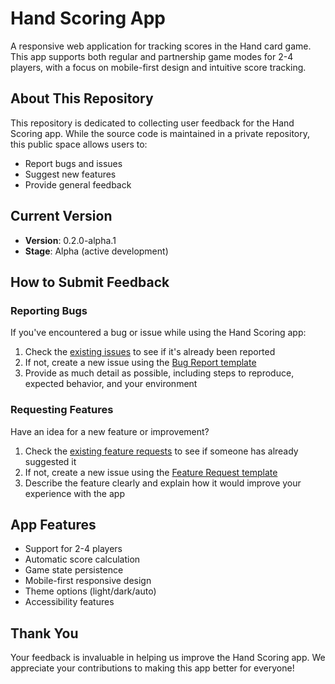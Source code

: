 # Hand Scoring App

A responsive web application for tracking scores in the Hand card game. This app supports both regular and partnership game modes for 2-4 players, with a focus on mobile-first design and intuitive score tracking.

## About This Repository

This repository is dedicated to collecting user feedback for the Hand Scoring app. While the source code is maintained in a private repository, this public space allows users to:

- Report bugs and issues
- Suggest new features
- Provide general feedback

## Current Version

- **Version**: 0.2.0-alpha.1
- **Stage**: Alpha (active development)

## How to Submit Feedback

### Reporting Bugs

If you've encountered a bug or issue while using the Hand Scoring app:

1. Check the [existing issues](https://github.com/hamiltonia/HandScoring/issues) to see if it's already been reported
2. If not, create a new issue using the [Bug Report template](https://github.com/hamiltonia/HandScoring/issues/new?template=bug_report.md)
3. Provide as much detail as possible, including steps to reproduce, expected behavior, and your environment

### Requesting Features

Have an idea for a new feature or improvement?

1. Check the [existing feature requests](https://github.com/hamiltonia/HandScoring/issues?q=is%3Aissue+is%3Aopen+label%3Aenhancement) to see if someone has already suggested it
2. If not, create a new issue using the [Feature Request template](https://github.com/hamiltonia/HandScoring/issues/new?template=feature_request.md)
3. Describe the feature clearly and explain how it would improve your experience with the app

## App Features

- Support for 2-4 players
- Automatic score calculation
- Game state persistence
- Mobile-first responsive design
- Theme options (light/dark/auto)
- Accessibility features

## Thank You

Your feedback is invaluable in helping us improve the Hand Scoring app. We appreciate your contributions to making this app better for everyone!
